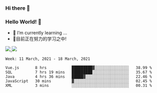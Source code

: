 ### Hi there 👋
### Hello World! 🙌

- 🌱 I’m currently learning ...
- 📖目前正在努力的学习之中!

<a href="https://github.com/anuraghazra/github-readme-stats">
  <img src="https://github-readme-stats.vercel.app/api?username=keyboardWithDream&show_icons=true&repo=github-readme-stats" />
</a>
<a href="https://github.com/anuraghazra/convoychat">
  <img src="https://github-readme-stats.vercel.app/api/top-langs/?username=keyboardWithDream&layout=compact&repo=convoychat" />
</a>



<!--START_SECTION:waka-->
```text
Week: 11 March, 2021 - 18 March, 2021

Vue.js       8 hrs           █████████▓░░░░░░░░░░░░░░░   38.99 % 
SQL          7 hrs 19 mins   █████████░░░░░░░░░░░░░░░░   35.67 % 
Java         4 hrs 36 mins   █████▓░░░░░░░░░░░░░░░░░░░   22.46 % 
JavaScript   30 mins         ▓░░░░░░░░░░░░░░░░░░░░░░░░   02.45 % 
XML          3 mins          ░░░░░░░░░░░░░░░░░░░░░░░░░   00.31 % 
```
<!--END_SECTION:waka-->
